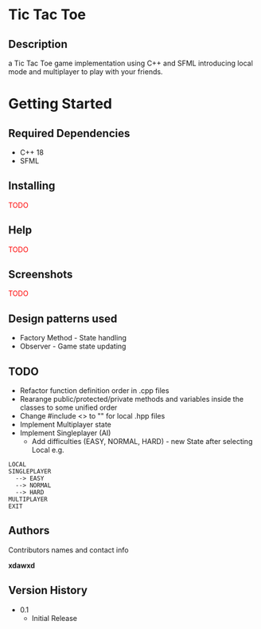 # Tic Tac Toe

## Description

a Tic Tac Toe game implementation using C++ and SFML introducing local mode and multiplayer to play with your friends.

# Getting Started

## Required Dependencies

* C++ 18
* SFML

## Installing

<p style="color: red">TODO</p>

## Help

<p style="color: red">TODO</p>

## Screenshots

<p style="color: red">TODO</p>

## Design patterns used

* Factory Method - State handling
* Observer - Game state updating

## TODO

* Refactor function definition order in .cpp files
* Rearange public/protected/private methods and variables inside the classes to some unified order
* Change #include <> to "" for local .hpp files 
* Implement Multiplayer state
* Implement Singleplayer (AI)
  * Add difficulties (EASY, NORMAL, HARD) - new State after selecting Local e.g.
```
LOCAL
SINGLEPLAYER
  --> EASY
  --> NORMAL
  --> HARD
MULTIPLAYER
EXIT
```

## Authors

Contributors names and contact info

**xdawxd** 


## Version History

* 0.1
    * Initial Release